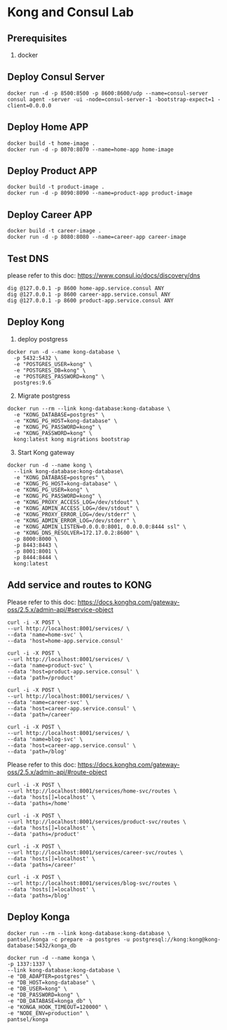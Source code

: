 # Kong and Consul Lab

## Prerequisites

1. docker

## Deploy Consul Server
```
docker run -d -p 8500:8500 -p 8600:8600/udp --name=consul-server consul agent -server -ui -node=consul-server-1 -bootstrap-expect=1 -client=0.0.0.0 
```


## Deploy Home APP
```
docker build -t home-image .
docker run -d -p 8070:8070 --name=home-app home-image
```

## Deploy Product APP
```
docker build -t product-image .
docker run -d -p 8090:8090 --name=product-app product-image
```

## Deploy Career APP
```
docker build -t career-image .
docker run -d -p 8080:8080 --name=career-app career-image
```

## Test DNS
please refer to this doc: https://www.consul.io/docs/discovery/dns
```
dig @127.0.0.1 -p 8600 home-app.service.consul ANY
dig @127.0.0.1 -p 8600 career-app.service.consul ANY
dig @127.0.0.1 -p 8600 product-app.service.consul ANY
```


## Deploy Kong

1. deploy postgress
```
docker run -d --name kong-database \
  -p 5432:5432 \
  -e "POSTGRES_USER=kong" \
  -e "POSTGRES_DB=kong" \
  -e "POSTGRES_PASSWORD=kong" \
  postgres:9.6
```

2. Migrate postgress
```
docker run --rm --link kong-database:kong-database \
  -e "KONG_DATABASE=postgres" \
  -e "KONG_PG_HOST=kong-database" \
  -e "KONG_PG_PASSWORD=kong" \
  -e "KONG_PASSWORD=kong" \
  kong:latest kong migrations bootstrap
```

3. Start Kong gateway
```
docker run -d --name kong \
  --link kong-database:kong-database\
  -e "KONG_DATABASE=postgres" \
  -e "KONG_PG_HOST=kong-database" \
  -e "KONG_PG_USER=kong" \
  -e "KONG_PG_PASSWORD=kong" \
  -e "KONG_PROXY_ACCESS_LOG=/dev/stdout" \
  -e "KONG_ADMIN_ACCESS_LOG=/dev/stdout" \
  -e "KONG_PROXY_ERROR_LOG=/dev/stderr" \
  -e "KONG_ADMIN_ERROR_LOG=/dev/stderr" \
  -e "KONG_ADMIN_LISTEN=0.0.0.0:8001, 0.0.0.0:8444 ssl" \
  -e "KONG_DNS_RESOLVER=172.17.0.2:8600" \
  -p 8000:8000 \
  -p 8443:8443 \
  -p 8001:8001 \
  -p 8444:8444 \
  kong:latest
```

## Add service and routes to KONG

Please refer to this doc: https://docs.konghq.com/gateway-oss/2.5.x/admin-api/#service-object
```
curl -i -X POST \
--url http://localhost:8001/services/ \
--data 'name=home-svc' \
--data 'host=home-app.service.consul'

curl -i -X POST \
--url http://localhost:8001/services/ \
--data 'name=product-svc' \
--data 'host=product-app.service.consul' \
--data 'path=/product'

curl -i -X POST \
--url http://localhost:8001/services/ \
--data 'name=career-svc' \
--data 'host=career-app.service.consul' \
--data 'path=/career'

curl -i -X POST \
--url http://localhost:8001/services/ \
--data 'name=blog-svc' \
--data 'host=career-app.service.consul' \
--data 'path=/blog'
```

Please refer to this doc: https://docs.konghq.com/gateway-oss/2.5.x/admin-api/#route-object
```
curl -i -X POST \
--url http://localhost:8001/services/home-svc/routes \
--data 'hosts[]=localhost' \
--data 'paths=/home'

curl -i -X POST \
--url http://localhost:8001/services/product-svc/routes \
--data 'hosts[]=localhost' \
--data 'paths=/product'

curl -i -X POST \
--url http://localhost:8001/services/career-svc/routes \
--data 'hosts[]=localhost' \
--data 'paths=/career'

curl -i -X POST \
--url http://localhost:8001/services/blog-svc/routes \
--data 'hosts[]=localhost' \
--data 'paths=/blog'
```


## Deploy Konga

```
docker run --rm --link kong-database:kong-database \
pantsel/konga -c prepare -a postgres -u postgresql://kong:kong@kong-database:5432/konga_db

docker run -d --name konga \
-p 1337:1337 \
--link kong-database:kong-database \
-e "DB_ADAPTER=postgres" \
-e "DB_HOST=kong-database" \
-e "DB_USER=kong" \
-e "DB_PASSWORD=kong" \
-e "DB_DATABASE=konga_db" \
-e "KONGA_HOOK_TIMEOUT=120000" \
-e "NODE_ENV=production" \
pantsel/konga
```